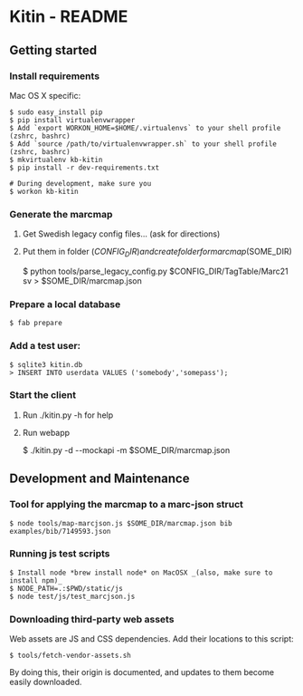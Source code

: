 Kitin - README
========================================================================

## Getting started


### Install requirements

Mac OS X specific:

    $ sudo easy_install pip
    $ pip install virtualenvwrapper
    $ Add `export WORKON_HOME=$HOME/.virtualenvs` to your shell profile (zshrc, bashrc)
    $ Add `source /path/to/virtualenvwrapper.sh` to your shell profile (zshrc, bashrc)
    $ mkvirtualenv kb-kitin
    $ pip install -r dev-requirements.txt

    # During development, make sure you
    $ workon kb-kitin

### Generate the marcmap

1. Get Swedish legacy config files... (ask for directions)
2. Put them in folder ($CONFIG_DIR) and create folder for marcmap ($SOME_DIR)

    $ python tools/parse_legacy_config.py $CONFIG_DIR/TagTable/Marc21 sv > $SOME_DIR/marcmap.json

### Prepare a local database

    $ fab prepare

### Add a test user:

    $ sqlite3 kitin.db
    > INSERT INTO userdata VALUES ('somebody','somepass');

### Start the client

1. Run ./kitin.py -h for help
2. Run webapp

    $ ./kitin.py -d --mockapi -m $SOME_DIR/marcmap.json




## Development and Maintenance


### Tool for applying the marcmap to a marc-json struct

    $ node tools/map-marcjson.js $SOME_DIR/marcmap.json bib examples/bib/7149593.json

### Running js test scripts

    $ Install node *brew install node* on MacOSX _(also, make sure to install npm)_
    $ NODE_PATH=.:$PWD/static/js
    $ node test/js/test_marcjson.js

### Downloading third-party web assets

Web assets are JS and CSS dependencies. Add their locations to this script:

    $ tools/fetch-vendor-assets.sh

By doing this, their origin is documented, and updates to them become easily
downloaded.

